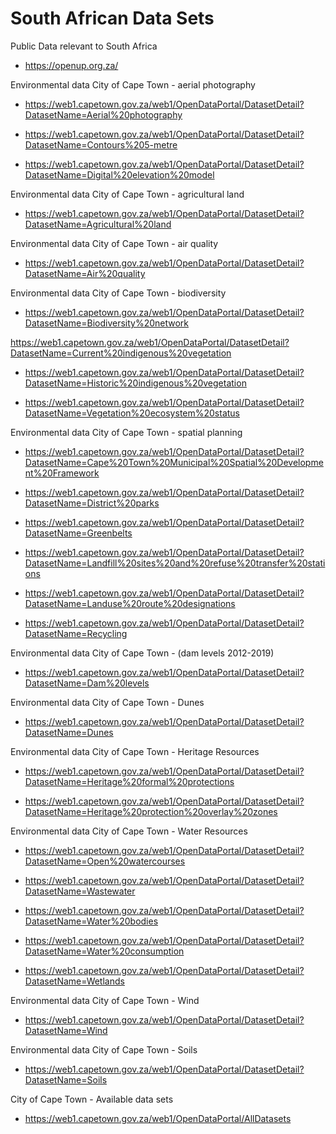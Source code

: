 # South African Data Sets
Public Data relevant to South Africa

* https://openup.org.za/

Environmental data City of Cape Town - aerial photography

* https://web1.capetown.gov.za/web1/OpenDataPortal/DatasetDetail?DatasetName=Aerial%20photography

* https://web1.capetown.gov.za/web1/OpenDataPortal/DatasetDetail?DatasetName=Contours%205-metre

* https://web1.capetown.gov.za/web1/OpenDataPortal/DatasetDetail?DatasetName=Digital%20elevation%20model

Environmental data City of Cape Town - agricultural land

* https://web1.capetown.gov.za/web1/OpenDataPortal/DatasetDetail?DatasetName=Agricultural%20land

Environmental data City of Cape Town - air quality

* https://web1.capetown.gov.za/web1/OpenDataPortal/DatasetDetail?DatasetName=Air%20quality

Environmental data City of Cape Town - biodiversity

* https://web1.capetown.gov.za/web1/OpenDataPortal/DatasetDetail?DatasetName=Biodiversity%20network

https://web1.capetown.gov.za/web1/OpenDataPortal/DatasetDetail?DatasetName=Current%20indigenous%20vegetation

* https://web1.capetown.gov.za/web1/OpenDataPortal/DatasetDetail?DatasetName=Historic%20indigenous%20vegetation

* https://web1.capetown.gov.za/web1/OpenDataPortal/DatasetDetail?DatasetName=Vegetation%20ecosystem%20status

Environmental data City of Cape Town - spatial planning

* https://web1.capetown.gov.za/web1/OpenDataPortal/DatasetDetail?DatasetName=Cape%20Town%20Municipal%20Spatial%20Development%20Framework

* https://web1.capetown.gov.za/web1/OpenDataPortal/DatasetDetail?DatasetName=District%20parks

* https://web1.capetown.gov.za/web1/OpenDataPortal/DatasetDetail?DatasetName=Greenbelts

* https://web1.capetown.gov.za/web1/OpenDataPortal/DatasetDetail?DatasetName=Landfill%20sites%20and%20refuse%20transfer%20stations

* https://web1.capetown.gov.za/web1/OpenDataPortal/DatasetDetail?DatasetName=Landuse%20route%20designations

* https://web1.capetown.gov.za/web1/OpenDataPortal/DatasetDetail?DatasetName=Recycling

Environmental data City of Cape Town - (dam levels 2012-2019)

* https://web1.capetown.gov.za/web1/OpenDataPortal/DatasetDetail?DatasetName=Dam%20levels

Environmental data City of Cape Town - Dunes

* https://web1.capetown.gov.za/web1/OpenDataPortal/DatasetDetail?DatasetName=Dunes

Environmental data City of Cape Town - Heritage Resources

* https://web1.capetown.gov.za/web1/OpenDataPortal/DatasetDetail?DatasetName=Heritage%20formal%20protections

* https://web1.capetown.gov.za/web1/OpenDataPortal/DatasetDetail?DatasetName=Heritage%20protection%20overlay%20zones

Environmental data City of Cape Town - Water Resources

* https://web1.capetown.gov.za/web1/OpenDataPortal/DatasetDetail?DatasetName=Open%20watercourses

* https://web1.capetown.gov.za/web1/OpenDataPortal/DatasetDetail?DatasetName=Wastewater

* https://web1.capetown.gov.za/web1/OpenDataPortal/DatasetDetail?DatasetName=Water%20bodies

* https://web1.capetown.gov.za/web1/OpenDataPortal/DatasetDetail?DatasetName=Water%20consumption

* https://web1.capetown.gov.za/web1/OpenDataPortal/DatasetDetail?DatasetName=Wetlands

Environmental data City of Cape Town - Wind

* https://web1.capetown.gov.za/web1/OpenDataPortal/DatasetDetail?DatasetName=Wind


Environmental data City of Cape Town - Soils

* https://web1.capetown.gov.za/web1/OpenDataPortal/DatasetDetail?DatasetName=Soils

City of Cape Town - Available data sets 

* https://web1.capetown.gov.za/web1/OpenDataPortal/AllDatasets